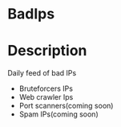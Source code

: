 # BadIps

# Description

Daily feed of bad IPs

- Bruteforcers IPs
- Web crawler Ips
- Port scanners(coming soon)
- Spam IPs(coming soon)

